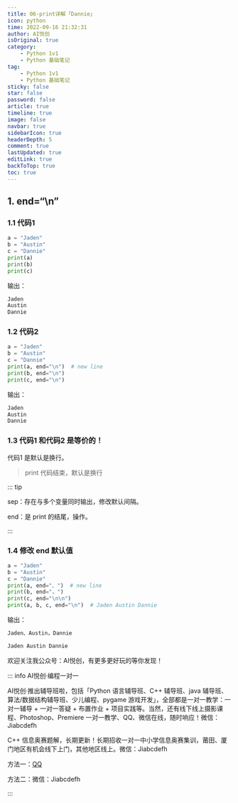 ```yaml
---
title: 06-print详解「Dannie」
icon: python
time: 2022-09-16 21:32:31
author: AI悦创
isOriginal: true
category: 
    - Python 1v1
    - Python 基础笔记
tag:
    - Python 1v1
    - Python 基础笔记
sticky: false
star: false
password: false
article: true
timeline: true
image: false
navbar: true
sidebarIcon: true
headerDepth: 5
comment: true
lastUpdated: true
editLink: true
backToTop: true
toc: true
---
```


## 1. end=“\n”

### 1.1 代码1

```python
a = "Jaden"
b = "Austin"
c = "Dannie"
print(a)
print(b)
print(c)
```

输出：

```python
Jaden
Austin
Dannie
```

### 1.2 代码2

```python
a = "Jaden"
b = "Austin"
c = "Dannie"
print(a, end="\n")  # new line
print(b, end="\n")
print(c, end="\n")
```

输出：

```python
Jaden
Austin
Dannie
```

### 1.3 代码1 和代码2 是等价的！

代码1 是默认是换行。

> print 代码结束，默认是换行

::: tip

sep：存在与多个变量同时输出，修改默认间隔。

end：是 print 的结尾，操作。

:::

### 1.4 修改 end 默认值

```python
a = "Jaden"
b = "Austin"
c = "Dannie"
print(a, end="、")  # new line
print(b, end="，")
print(c, end="\n\n")
print(a, b, c, end="\n")  # Jaden Austin Dannie
```

输出：

```python
Jaden、Austin，Dannie

Jaden Austin Dannie
```

欢迎关注我公众号：AI悦创，有更多更好玩的等你发现！

::: info AI悦创·编程一对一

AI悦创·推出辅导班啦，包括「Python 语言辅导班、C++ 辅导班、java 辅导班、算法/数据结构辅导班、少儿编程、pygame 游戏开发」，全部都是一对一教学：一对一辅导 + 一对一答疑 + 布置作业 + 项目实践等。当然，还有线下线上摄影课程、Photoshop、Premiere 一对一教学、QQ、微信在线，随时响应！微信：Jiabcdefh

C++ 信息奥赛题解，长期更新！长期招收一对一中小学信息奥赛集训，莆田、厦门地区有机会线下上门，其他地区线上。微信：Jiabcdefh

方法一：[QQ](http://wpa.qq.com/msgrd?v=3&uin=1432803776&site=qq&menu=yes)

方法二：微信：Jiabcdefh

:::
